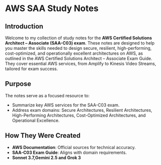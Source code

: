 # AWS SAA Study Notes

## Introduction

Welcome to my collection of study notes for the **AWS Certified Solutions Architect – Associate (SAA-C03) exam**. These notes are designed to help you master the skills needed to design secure, resilient, high-performing, cost-optimized, and operationally excellent architectures on AWS, as outlined in the AWS Certified Solutions Architect – Associate Exam Guide. They cover essential AWS services, from Amplify to Kinesis Video Streams, tailored for exam success.

## Purpose

The notes serve as a focused resource to:

- Summarize key AWS services for the SAA-C03 exam.
- Address exam domains: Secure Architectures, Resilient Architectures, High-Performing Architectures, Cost-Optimized Architectures, and Operational Excellence.

## How They Were Created

- **AWS Documentation**: Official sources for technical accuracy.
- **SAA-C03 Exam Guide**: Aligns with domain requirements.
- **Sonnet 3.7,Gemini 2.5 and Grok 3**
